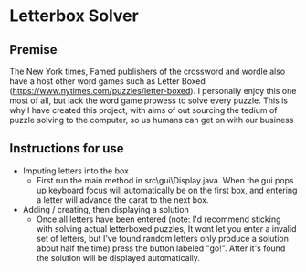 # Letterbox Solver

## Premise
The New York times, Famed publishers of the crossword and wordle also have a host other word games
such as Letter Boxed (https://www.nytimes.com/puzzles/letter-boxed). I personally enjoy this one most of all,
but lack the word game prowess to solve every puzzle. This is why I have created this project, with aims of out sourcing
the tedium of puzzle solving to the computer, so us humans can get on with our business

## Instructions for use 
- Imputing letters into the box 
    - First run the main method in src\gui\Display.java. When the gui pops up keyboard focus will automatically be on the first box, and entering a letter will advance the carat to the next box.
- Adding / creating, then displaying a solution 
    - Once all letters have been entered (note: I'd recommend sticking with solving actual letterboxed puzzles, It wont let you enter a invalid set of letters, but I've found random letters only produce a solution about half the time) press the button labeled "go!". After it's found the solution will be displayed automatically.
